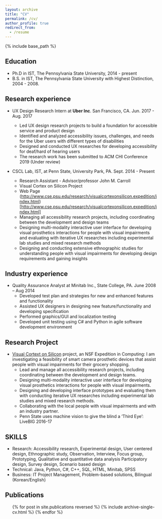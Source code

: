 ```yaml
---
layout: archive
title: "CV"
permalink: /cv/
author_profile: true
redirect_from:
  - /resume
---
```


{% include base_path %}

## Education
* Ph.D in IST, The Pennsylvania State University, 2014 - present
* B.S. in IST, The Pennsylvania State University with Highest Distinction, 2004 - 2008.

## Research experience
* UX Design Research Intern at **Uber Inc**. San Francisco, CA. Jun. 2017 - Aug. 2017
  * Led UX design research projects to build a foundation for accessible service and product design
  * Identified and analyzed accessibility issues, challenges, and needs for the Uber users with different types
of disabilities
  * Designed and conducted UX researches for developing accessibility for deaf/hard of hearing users
  * The research work has been submitted to ACM CHI Conference 2019 (Under review)

* CSCL Lab, IST, at Penn State, University Park, PA. Sept. 2014 - Present
  * Research Assistant - Advisor/professor John M. Carroll
  * Visual Cortex on Silicon Project
  * Web Page (http://www.cse.psu.edu/research/visualcortexonsilicon.expedition/index.html)[http://www.cse.psu.edu/research/visualcortexonsilicon.expedition/index.html]
  * Managing all accessibility research projects, including coordinating between the development and design
teams
  * Designing multi-modality interactive user interface for developing visual prosthetics interactions for people
with visual impairments and evaluating with iterative UX researches including experimental lab studies
and mixed research methods
  * Designing and conducting extensive ethnographic studies for understanding people with visual impairments
for developing design requirements and gaining insights

## Industry experience
* Quality Assurance Analyst at Minitab Inc., State College, PA. June 2008 – Aug 2014
  * Developed test plan and strategies for new and enhanced features and functionality
  * Assisted UX designers in designing new feature/functionality and developing specification
  * Performed graphics/GUI and localization testing
  * Developed unit testing using C# and Python in agile software development environment
  
## Research Project
* [Visual Cortext on Silicon](http://www.cse.psu.edu/research/visualcortexonsilicon.expedition/) project, an NSF Expedition in Computing: I am investigating a feasibility of smart camera prosthetic devices that assist people with visual impairments for their grocery shopping.
  * Lead and manage all accessibility research projects, including coordinating between the development and design teams.
  * Designing multi-modality interactive user interface for developing visual prosthetics interactions for people with visual impairments.
  * Designing and developing interface prototypes and evaluating them with conducting iterative UX researches including experimental lab studies and mixed research methods.
  * Collaborating with the local people with visual impairments and with an industry partner.
  * Penn State uses machine vision to give the blind a ‘Third Eye’: LiveBIG 2016-17

## SKILLS
 * Research: Accessibility research, Experimental design, User centered design, Ethnographic study,
	Observation, Interview, Focus group, Prototyping, Qualitative and quantitative data analysis
	Participatory design, Survey design, Scenario based design
 * Technical: Java, Python, C#, C++, SQL, HTML, Minitab, SPSS
 * Business: IT Project Management, Problem-based solutions, Bilingual (Korean/English)

## Publications
  <ul>{% for post in site.publications reversed %}
    {% include archive-single-cv.html %}
  {% endfor %}</ul>
